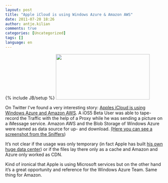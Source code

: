 ```yaml
---
layout: post
title: "Apple iCloud is using Windows Azure & Amazon AWS"
date: 2011-07-20 18:26
author: antje.kilian
comments: true
categories: [Uncategorized]
tags: []
language: en
---
```

{% include JB/setup %}
<a href="http://code-inside.de/blog-in/wp-content/uploads/icloud-logo-400x194.jpg"><img class="alignnone size-medium wp-image-704" title="icloud-logo-400x194" src="http://code-inside.de/blog-in/wp-content/uploads/icloud-logo-400x194-300x145.jpg" alt="" width="300" height="145" /></a>

<strong> </strong>

On Twitter I’ve found a very interesting story: <a href="http://www.infiniteapple.net/is-icloud-utilizing-microsoft-azure-and-amazons-cloud-services/">Apples iCloud is using Windows Azure and Amazon AWS</a>. A iOS5 Beta User was able to tape-record the Traffic with the help of a Proxy while he was sending a picture on a iMessage service. Amazon AWS and the Blob Storage of Windows Azure were named as data source for up- and download. <a href="http://www.infiniteapple.net/is-icloud-utilizing-microsoft-azure-and-amazons-cloud-services/">(Here you can see a screenshot from the Sniffers</a>)

It’s not clear if the usage was only temporary (in fact Apple has built <a href="http://gigaom.com/cloud/apple-launches-icloud-heres-what-powers-it/">his own huge data center</a>) or if the files lay there only as a cache and Amazon and Azure only worked as CDN.

Kind of ironical that Apple is using Microsoft services but on the other hand it’s a great opportunity and reference for the Windows Azure Team. Same thing for Amazon.
